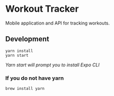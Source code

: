 # Workout Tracker
Mobile application and API for tracking workouts. 

## Development

```
yarn install
yarn start
```

_Yarn start will prompt you to install Expo CLI_

### If you do not have yarn

```
brew install yarn
```
